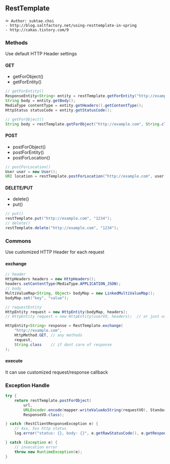 ## RestTemplate

```
ㅁ Author: suktae.choi
- http://blog.saltfactory.net/using-resttemplate-in-spring
- http://cakas.tistory.com/9
```

### Methods
Use default HTTP Header settings

#### GET
- getForObject()
- getForEntity()

```java
// getForEntity()
ResponseEntity<String> entity = restTemplate.getForEntity("http://example.com", String.class);
String body = entity.getBody();
MediaType contentType = entity.getHeaders().getContentType();
HttpStatus statusCode = entity.getStatusCode();

// getForObject()
String body = restTemplate.getForObject("http://example.com", String.class);
```

#### POST
- postForObject()
- postForEntity()
- postForLocation()

```java
// postForLocation()
User user = new User();
URI location = restTemplate.postForLocation("http://example.com", user, "1234");
```

#### DELETE/PUT
- delete()
- put()

```java
// put()
restTemplate.put("http://example.com", "1234");
// delete()
restTemplate.delete("http://example.com", "1234");
```

### Commons
Use customized HTTP Header for each request

#### exchange
```java
// header
HttpHeaders headers = new HttpHeaders();
headers.setContentType(MediaType.APPLICATION_JSON);
// body
MultiValueMap<String, Object> bodyMap = new LinkedMultiValueMap();
bodyMap.set("key", "value");

// requestEntity
HttpEntity request = new HttpEntity(bodyMap, headers);
// HttpEntity request = new HttpEntity(userVO, headers);  // or just use POJO object

HttpEntity<String> response = RestTemplate.exchange(
    "http://example.com",
    HttpMethod.GET, // any methods
    request,
    String.class    // if dont care of response
);
```
#### execute
It can use customized request/response callback

### Exception Handle
```java
try {
    return restTemplate.postForObject(
        url,
        URLEncoder.encode(mapper.writeValueAsString(requestVO), StandardCharsets.UTF_8.name()),
        ResponseVO.class);

} catch (RestClientResponseException e) {
    // 4xx, 5xx http status
    log.error("status: {}, body: {}", e.getRawStatusCode(), e.getResponseBodyAsString());

} catch (Exception e) {
    // invocation error
    throw new RuntimeException(e);
}
```
